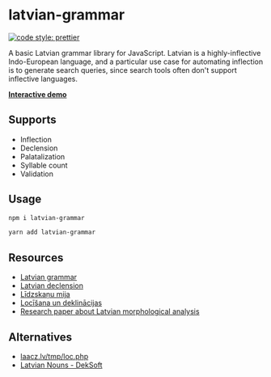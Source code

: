 # latvian-grammar

[![code style: prettier](https://img.shields.io/badge/code_style-prettier-ff69b4.svg?style=flat-square)](https://github.com/prettier/prettier)

A basic Latvian grammar library for JavaScript. Latvian is a highly-inflective Indo-European language, and a particular use case for automating inflection is to generate search queries, since search tools often don't support inflective languages.

[**Interactive demo**](https://slikts.github.io/latvian-grammar/)

## Supports

- Inflection
- Declension
- Palatalization
- Syllable count
- Validation

## Usage

```sh
npm i latvian-grammar
```

```sh
yarn add latvian-grammar
```

## Resources

- [Latvian grammar](https://en.wikipedia.org/wiki/Latvian_grammar)
- [Latvian declension](https://en.wikipedia.org/wiki/Latvian_declension)
- [Līdzskaņu mija](http://valoda.ailab.lv/latval/vidusskolai/morfol/lietv-mija.htm)
- [Locīšana un deklinācijas](http://valoda.ailab.lv/latval/vidusskolai/morfol/lietv-dekl.htm)
- [Research paper about Latvian morphological analysis](https://aclanthology.org/W13-5624.pdf)

## Alternatives

- [laacz.lv/tmp/loc.php](https://laacz.lv/tmp/loc.php)
- [Latvian Nouns - DekSoft](https://www.deksoft.com/baltic-products/latvian-nouns/)

